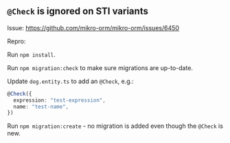 ## `@Check` is ignored on STI variants

Issue: https://github.com/mikro-orm/mikro-orm/issues/6450

Repro:

Run `npm install`.

Run `npm migration:check` to make sure migrations are up-to-date.

Update `dog.entity.ts` to add an `@Check`, e.g.:

```ts
@Check({
  expression: "test-expression",
  name: "test-name",
})
```

Run `npm migration:create` - no migration is added even though the `@Check` is new.
